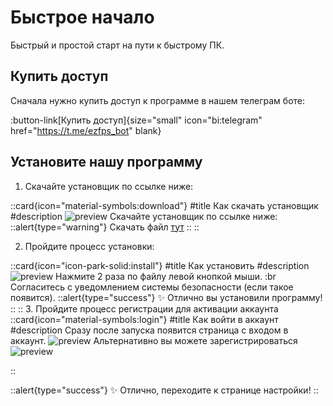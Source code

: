 # Быстрое начало

Быстрый и простой старт на пути к быстрому ПК.

## Купить доступ

Сначала нужно купить доступ к программе в нашем телеграм боте:

:button-link[Купить доступ]{size="small" icon="bi:telegram" href="https://t.me/ezfps_bot" blank}

## Установите нашу программу

1. Скачайте установщик по ссылке ниже:


::card{icon="material-symbols:download"}
#title
Как скачать установщик
#description
![preview](https://www.ezfps.store/screenshot1.png)
Скачайте установщик по ссылке ниже:
::alert{type="warning"}
Скачать файл [тут](https://www.ezfps.store/ezfps%20Setup%201.0.0.exe)
::
::

2. Пройдите процесс установки:

::card{icon="icon-park-solid:install"}
#title
Как установить
#description
![preview](https://www.ezfps.store/screenshot2.png)
Нажмите 2 раза по файлу левой кнопкой мыши. :br
Согласитесь с уведомлением системы безопасности (если такое появится).
::alert{type="success"}
✨ Отлично вы установили программу!
::
::
3. Пройдите процесс регистрации для активации аккаунта
::card{icon="material-symbols:login"}
#title
Как войти в аккаунт
#description
Сразу после запуска появится страница с входом в аккаунт.
![preview](https://www.ezfps.store/Screenshot_8.png)
Альтернативно вы можете зарегистрироваться
![preview](https://www.ezfps.store/Screenshot_13.png)

::

::alert{type="success"}
✨ Отлично, переходите к странице настройки!
::
